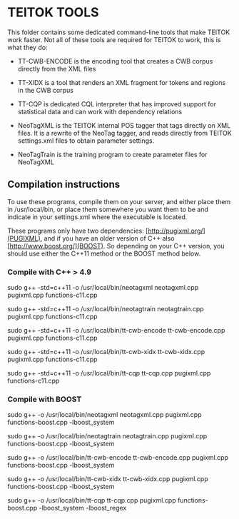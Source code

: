 # TEITOK TOOLS

This folder contains some dedicated command-line tools that make TEITOK work faster. Not all of these
tools are required for TEITOK to work, this is what they do:

* TT-CWB-ENCODE is the encoding tool that creates a CWB corpus directly from the XML files

* TT-XIDX is a tool that renders an XML fragment for tokens and regions in the CWB corpus

* TT-CQP is dedicated CQL interpreter that has improved support for statistical data and can work with dependency relations

* NeoTagXML is the TEITOK internal POS tagger that tags directly on XML files. It is a rewrite
of the NeoTag tagger, and reads directly from TEITOK settings.xml files to obtain parameter settings.

* NeoTagTrain is the training program to create parameter files for NeoTagXML

## Compilation instructions

To use these programs, compile them on your server, and either place them in /usr/local/bin, 
or place them somewhere you want them to be and indicate in your 
settings.xml where the executable is located.

These programs only have two dependencies: [http://pugixml.org/](PUGIXML), and if you have an older
version of C++ also [http://www.boost.org/](BOOST). So depending on your C++ version, you should use either
the C++11 method or the BOOST method below.

### Compile with C++ > 4.9

sudo g++ -std=c++11 -o /usr/local/bin/neotagxml neotagxml.cpp pugixml.cpp functions-c11.cpp

sudo g++ -std=c++11 -o /usr/local/bin/neotagtrain neotagtrain.cpp pugixml.cpp functions-c11.cpp

sudo g++ -std=c++11 -o /usr/local/bin/tt-cwb-encode tt-cwb-encode.cpp pugixml.cpp functions-c11.cpp

sudo g++ -std=c++11 -o /usr/local/bin/tt-cwb-xidx tt-cwb-xidx.cpp pugixml.cpp functions-c11.cpp

sudo g++ -std=c++11 -o /usr/local/bin/tt-cqp tt-cqp.cpp pugixml.cpp functions-c11.cpp


### Compile with BOOST

sudo g++ -o /usr/local/bin/neotagxml neotagxml.cpp pugixml.cpp functions-boost.cpp -lboost_system

sudo g++ -o /usr/local/bin/neotagtrain neotagtrain.cpp pugixml.cpp functions-boost.cpp -lboost_system

sudo g++ -o /usr/local/bin/tt-cwb-encode tt-cwb-encode.cpp pugixml.cpp functions-boost.cpp -lboost_system

sudo g++ -o /usr/local/bin/tt-cwb-xidx tt-cwb-xidx.cpp pugixml.cpp functions-boost.cpp -lboost_system

sudo g++ -o /usr/local/bin/tt-cqp tt-cqp.cpp pugixml.cpp functions-boost.cpp -lboost_system -lboost_regex
